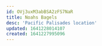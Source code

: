 ```yaml
---
id: OVj3uxM3abBSA2zFS7NaR
title: Noahs Bagels
desc: 'Pacific Palisades location'
updated: 1641228014107
created: 1641227995096
---
```


